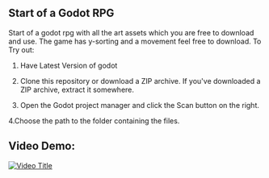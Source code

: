## Start of a Godot RPG
Start of a godot rpg with all the art assets which you are free to download and use. The game has y-sorting and a movement feel free to download.
To Try out:

  1. Have Latest Version of godot
  
  2. Clone this repository or download a ZIP archive. If you've downloaded a ZIP archive, extract it somewhere.
     
  3. Open the Godot project manager and click the Scan button on the right.
     
  4.Choose the path to the folder containing the files.
## Video Demo:
[![Video Title](https://img.youtube.com/vi/5N-s9HXW8cs/0.jpg)](https://www.youtube.com/watch?v=5N-s9HXW8cs)
